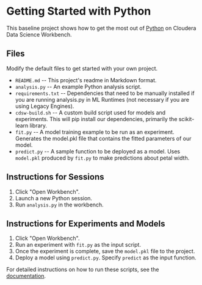 # Getting Started with Python

This baseline project shows how to get the most out of [Python](http://ipython.org)
on Cloudera Data Science Workbench.

## Files

Modify the default files to get started with your own project.

* `README.md` -- This project's readme in Markdown format.
* `analysis.py` -- An example Python analysis script.
* `requirements.txt` -- Dependencies that need to be manually installed if you
  are running analysis.py in ML Runtimes (not necessary if you are using Legacy
  Engines).
* `cdsw-build.sh` -- A custom build script used for models and experiments. This
will pip install our dependencies, primarily the scikit-learn library.
* `fit.py` -- A model training example to be run as an experiment. Generates the
model.pkl file that contains the fitted parameters of our model.
* `predict.py` --  A sample function to be deployed as a model. Uses `model.pkl`
produced by `fit.py` to make predictions about petal width.

## Instructions for Sessions
1. Click "Open Workbench".
2. Launch a new Python session.
3. Run `analysis.py` in the workbench.

## Instructions for Experiments and Models
1. Click "Open Workbench".
2. Run an experiment with `fit.py` as the input script.
3. Once the experiment is complete, save the `model.pkl` file to the project.
4. Deploy a model using `predict.py`. Specify `predict` as the input function.

For detailed instructions on how to run these scripts, see the [documentation](https://docs.cloudera.com/machine-learning/cloud/models/topics/ml-creating-and-deploying-a-model.html).

